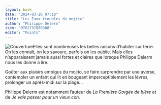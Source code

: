 ```yaml
---
layout: book
date: "2024-03-26 07:16"
title: "Les Eaux troubles du mojito"
author: "Philippe Delerm"
isbn: "9782757859308"
editor: "Points"
---
```

![Couverture](/img/9782757859308.jpeg)Elles sont nombreuses les belles raisons d’habiter sur terre. On les connaît, on les savoure, parfois on les oublie. Mais elles n’apparaissent jamais aussi fortes et claires que lorsque Philippe Delerm nous les donne à lire.

Goûter aux plaisirs ambigus du mojito, se faire surprendre par une averse, contempler un enfant qui lit en bougeant imperceptiblement les lèvres, prolonger un après-midi sur la plage…

Philippe Delerm est notamment l’auteur de _La Première Gorgée de bière_  et de _Je vais passer pour un vieux con._